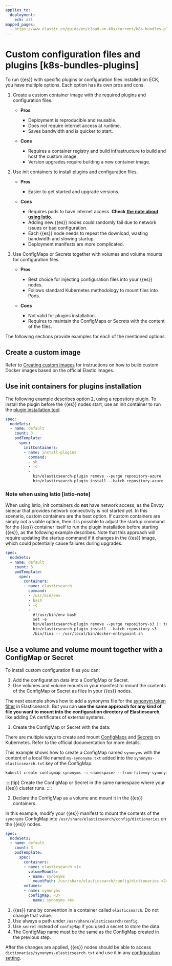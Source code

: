 ```yaml
---
applies_to:
  deployment:
    eck: all
mapped_pages:
  - https://www.elastic.co/guide/en/cloud-on-k8s/current/k8s-bundles-plugins.html
---
```


# Custom configuration files and plugins [k8s-bundles-plugins]

To run {{es}} with specific plugins or configuration files installed on ECK, you have multiple options. Each option has its own pros and cons.

1. Create a custom container image with the required plugins and configuration files.

    * **Pros**

        * Deployment is reproducible and reusable.
        * Does not require internet access at runtime.
        * Saves bandwidth and is quicker to start.

    * **Cons**

        * Requires a container registry and build infrastructure to build and host the custom image.
        * Version upgrades require building a new container image.

2. Use init containers to install plugins and configuration files.

    * **Pros**

        * Easier to get started and upgrade versions.

    * **Cons**

        * Requires pods to have internet access. **Check [the note about using Istio](#istio-note)**.
        * Adding new {{es}} nodes could randomly fail due to network issues or bad configuration.
        * Each {{es}} node needs to repeat the download, wasting bandwidth and slowing startup.
        * Deployment manifests are more complicated.

3. Use ConfigMaps or Secrets together with volumes and volume mounts for configuration files.

    * **Pros**

        * Best choice for injecting configuration files into your {{es}} nodes.
        * Follows standard Kubernetes methodology to mount files into Pods.

    * **Cons**

        * Not valid for plugins installation.
        * Requires to maintain the ConfigMaps or Secrets with the content of the files.

The following sections provide examples for each of the mentioned options.

## Create a custom image

Refer to [Creating custom images](create-custom-images.md) for instructions on how to build custom Docker images based on the official Elastic images.

## Use init containers for plugins installation

The following example describes option 2, using a repository plugin. To install the plugin before the {{es}} nodes start, use an init container to run the [plugin installation tool](elasticsearch://reference/elasticsearch-plugins/installation.md).

```yaml
spec:
  nodeSets:
  - name: default
    count: 3
    podTemplate:
      spec:
        initContainers:
        - name: install-plugins
          command:
          - sh
          - -c
          - |
            bin/elasticsearch-plugin remove --purge repository-azure
            bin/elasticsearch-plugin install --batch repository-azure
```

### Note when using Istio [istio-note]

When using Istio, init containers do **not** have network access, as the Envoy sidecar that provides network connectivity is not started yet. In this scenario, custom containers are the best option. If custom containers are simply not a viable option, then it is possible to adjust the startup command for the {{es}} container itself to run the plugin installation before starting {{es}}, as the following example describes. Note that this approach will require updating the startup command if it changes in the {{es}} image, which could potentially cause failures during upgrades.

```yaml
spec:
  nodeSets:
  - name: default
    count: 3
    podTemplate:
      spec:
        containers:
        - name: elasticsearch
          command:
          - /usr/bin/env
          - bash
          - -c
          - |
            #!/usr/bin/env bash
            set -e
            bin/elasticsearch-plugin remove --purge repository-s3 || true
            bin/elasticsearch-plugin install --batch repository-s3
            /bin/tini -- /usr/local/bin/docker-entrypoint.sh
```

## Use a volume and volume mount together with a ConfigMap or Secret

To install custom configuration files you can:

1. Add the configuration data into a ConfigMap or Secret.
2. Use volumes and volume mounts in your manifest to mount the contents of the ConfigMap or Secret as files in your {{es}} nodes.

The next example shows how to add a synonyms file for the [synonym token filter](elasticsearch://reference/text-analysis/analysis-synonym-tokenfilter.md) in Elasticsearch. But you can **use the same approach for any kind of file you want to mount into the configuration directory of Elasticsearch**, like adding CA certificates of external systems.

1. Create the ConfigMap or Secret with the data:

There are multiple ways to create and mount [ConfigMaps](https://kubernetes.io/docs/concepts/configuration/configmap/) and [Secrets](https://kubernetes.io/docs/concepts/configuration/secret/) on Kubernetes. Refer to the official documentation for more details.

This example shows how to create a ConfigMap named `synonyms` with the content of a local file named `my-synonyms.txt` added into the `synonyms-elasticsearch.txt` key of the ConfigMap.

```sh
kubectl create configmap synonyms -n <namespace> --from-file=my-synonyms.txt=synonyms-elasticsearch.txt
```

::::{tip}
Create the ConfigMap or Secret in the same namespace where your {{es}} cluster runs.
::::

2. Declare the ConfigMap as a volume and mount it in the {{es}} containers.

In this example, modify your {{es}} manifest to mount the contents of the `synonyms` ConfigMap into `/usr/share/elasticsearch/config/dictionaries` on the {{es}} nodes.

```yaml
spec:
  nodeSets:
  - name: default
    count: 3
    podTemplate:
      spec:
        containers:
        - name: elasticsearch <1>
          volumeMounts:
          - name: synonyms
            mountPath: /usr/share/elasticsearch/config/dictionaries <2>
        volumes:
        - name: synonyms
          configMap: <3>
            name: synonyms <4>
```

1. {{es}} runs by convention in a container called `elasticsearch`. Do not change that value.
2. Use always a path under `/usr/share/elasticsearch/config`.
3. Use `secret` instead of `configMap` if you used a secret to store the data.
4. The ConfigMap name must be the same as the ConfigMap created in the previous step.

After the changes are applied, {{es}} nodes should be able to access `dictionaries/synonyms-elasticsearch.txt` and use it in any [configuration setting](./node-configuration.md).
